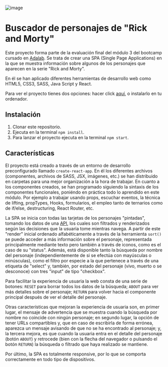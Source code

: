 ![image](https://user-images.githubusercontent.com/75789190/110043181-4349eb80-7d47-11eb-94d4-6ceb3288fbb2.png)

# Buscador de personajes de "Rick and Morty"

Este proyecto forma parte de la evaluación final del módulo 3 del bootcamp cursado en [Adalab](https://adalab.es/). Se trata de crear una SPA (Single Page Applications) en la que se muestra información sobre algunos de los personajes que aparecen en la serie "Rick and Morty".

En él se han aplicado diferentes herramientas de desarrollo web como HTML5, CSS3, SASS, Java Script y React. 

Para ver el proyecto tienes dos opciones: hacer click [aquí](https://nataliamigallon.github.io/Rick-and-Morty-character-finder/#/), o instalarlo en tu ordenador.

## Instalación
  1. Clonar este repositorio.
  2. Ejecuta en la terminal `npm install`.
  3. Para lanzar el proyecto ejecuta en la terminal `npm start`.

## Características

El proyecto está creado a través de un entorno de desarrollo preconfigurado llamado `create-react-app`. En él los diferentes archivos (componentes, archivos de SASS, JSX, imágenes, etc.) se han distribuido en carpetas para una mejor organización a la hora de trabajar. En cuanto a los componentes creados, se han programado siguiendo la sintaxis de los componentes funcionales, poniéndo en práctica todo lo aprendido en este módulo. Por ejemplo a trabajar usando props, escuchar eventos, la técnica de lifting, propTypes, Hooks, formularios, el empleo tanto de ternarios como de if/else, destructuring, React Router, etc.

La SPA se inicia con todas las tarjetas de los personajes "pintadas", tomando los datos de una [API](https://rickandmortyapi.com/api/character), los cuales son filtrados y renderizados según las decisiones que la usuaria tome mientras navega. A partir de este "render" inicial ordenado alfabéticamente a través de la herramienta `sort()` se puede acceder a más información sobre el personaje, representada principalmente mediante texto pero también a través de iconos, como es el caso de su "status". Además, está disponible tanto la búsqueda por nombre del personaje (independientemente de si se efectúa con mayúsculas o minúsculas), como el filtro por especie a la que pertenece a través de una etiqueta de "select" y, también, por estado del personaje (vivo, muerto o se desconoce) con tres "input" de tipo "checkbox".

Para facilitar la experiencia de usuaria la web consta de una serie de botones: `RESET` para borrar todos los datos de la búsqueda; `ABOUT` para ver más detalles sobre el personaje; `RETURN` para volver hacia el componente principal después de ver el detalle del personaje.

Otras características que mejoran la experiencia de usuaria son, en primer lugar, el mensaje de advertencia que se muestra cuando la búsqueda por nombre no coincide con ningún personaje; en segundo lugar, la opción de tener URLs compartibles y, que en caso de escribirla de forma errónea, aparezca un mensaje avisando de que no se ha encontrado al personaje; y, la tercera mejora, es que cuando la usuaria entra en el detalle del personaje (botón `ABOUT`) y retrocede (bien con la flecha del navegador o pulsando el botón `RETURN`) la búsqueda o filtrado que haya realizado se mantiene.

Por último, la SPA es totalmente responsive, por lo que se comporta correctamente en todo tipo de dispositivos. 
